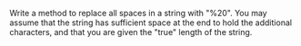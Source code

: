 Write a method to replace all spaces in a string with "%20".  You may assume that the string has sufficient space at the end to hold the additional characters, and that you are given the "true" length of the string.